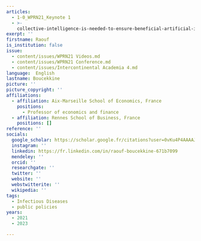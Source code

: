 ```yaml
---
articles:
  - 1-0_WPRN21_Keynote 1
  - >-
    collective-intelligence-is-needed-to-ensure-beneficial-artificial-intelligence
exerpt: ''
firstname: Raouf
is_institution: false
issue:
  - content/issues/WPRN21 Videos.md
  - content/issues/WPRN21 Conference.md
  - content/issues/Intercontinental Academia 4.md
language:  English
lastname: Boucekkine
picture: ''
picture_copyright: ''
affiliations:
  - affiliation: Aix-Marseille School of Economics, France
    positions:
      - Professor of economics and finance
  - affiliation: Rennes School of Business, France
    positions: []
reference: ''
socials:
  google_scholar: https://scholar.google.fr/citations?user=0vKu4P4AAAAJ&hl=fr
  instagram: ''
  linkedin: https://fr.linkedin.com/in/raouf-boucekkine-671b7099
  mendeley: ''
  orcid: ''
  researchgate: ''
  twitter: ''
  website: ''
  webstwitterite: ''
  wikipedia: ''
tags:
  - Infectious Diseases
  - public policies
years:
  - 2021
  - 2023

---
```

